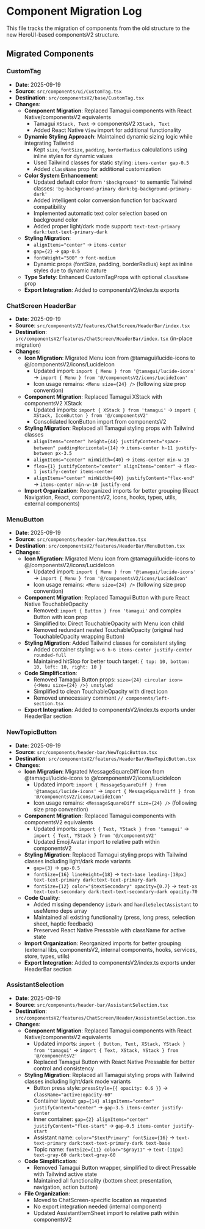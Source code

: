 # Component Migration Log

This file tracks the migration of components from the old structure to the new HeroUI-based componentsV2 structure.

## Migrated Components

### CustomTag
- **Date**: 2025-09-19
- **Source**: `src/components/ui/CustomTag.tsx`
- **Destination**: `src/componentsV2/base/CustomTag.tsx`
- **Changes**:
  - **Component Migration**: Replaced Tamagui components with React Native/componentsV2 equivalents
    - Tamagui `XStack, Text` → componentsV2 `XStack, Text`
    - Added React Native `View` import for additional functionality
  - **Dynamic Styling Approach**: Maintained dynamic sizing logic while integrating Tailwind
    - Kept `size`, `fontSize`, `padding`, `borderRadius` calculations using inline styles for dynamic values
    - Used Tailwind classes for static styling: `items-center gap-0.5`
    - Added `className` prop for additional customization
  - **Color System Enhancement**:
    - Updated default color from `'$background'` to semantic Tailwind classes: `'bg-background-primary dark:bg-background-primary-dark'`
    - Added intelligent color conversion function for backward compatibility
    - Implemented automatic text color selection based on background color
    - Added proper light/dark mode support: `text-text-primary dark:text-text-primary-dark`
  - **Styling Migration**:
    - `alignItems="center"` → `items-center`
    - `gap={2}` → `gap-0.5`
    - `fontWeight="500"` → `font-medium`
    - Dynamic props (fontSize, padding, borderRadius) kept as inline styles due to dynamic nature
  - **Type Safety**: Enhanced CustomTagProps with optional `className` prop
  - **Export Integration**: Added to componentsV2/index.ts exports

### ChatScreen HeaderBar
- **Date**: 2025-09-19
- **Source**: `src/componentsV2/features/ChatScreen/HeaderBar/index.tsx`
- **Destination**: `src/componentsV2/features/ChatScreen/HeaderBar/index.tsx` (in-place migration)
- **Changes**:
  - **Icon Migration**: Migrated Menu icon from @tamagui/lucide-icons to @/componentsV2/icons/LucideIcon
    - Updated import: `import { Menu } from '@tamagui/lucide-icons'` → `import { Menu } from '@/componentsV2/icons/LucideIcon'`
    - Icon usage remains: `<Menu size={24} />` (following size prop convention)
  - **Component Migration**: Replaced Tamagui XStack with componentsV2 XStack
    - Updated imports: `import { XStack } from 'tamagui'` → `import { XStack, IconButton } from '@/componentsV2'`
    - Consolidated IconButton import from componentsV2
  - **Styling Migration**: Replaced all Tamagui styling props with Tailwind classes
    - `alignItems="center" height={44} justifyContent="space-between" paddingHorizontal={14}` → `items-center h-11 justify-between px-3.5`
    - `alignItems="center" minWidth={40}` → `items-center min-w-10`
    - `flex={1} justifyContent="center" alignItems="center"` → `flex-1 justify-center items-center`
    - `alignItems="center" minWidth={40} justifyContent="flex-end"` → `items-center min-w-10 justify-end`
  - **Import Organization**: Reorganized imports for better grouping (React Navigation, React, componentsV2, icons, hooks, types, utils, external components)

### MenuButton
- **Date**: 2025-09-19
- **Source**: `src/components/header-bar/MenuButton.tsx`
- **Destination**: `src/componentsV2/features/HeaderBar/MenuButton.tsx`
- **Changes**:
  - **Icon Migration**: Migrated Menu icon from @tamagui/lucide-icons to @/componentsV2/icons/LucideIcon
    - Updated import: `import { Menu } from '@tamagui/lucide-icons'` → `import { Menu } from '@/componentsV2/icons/LucideIcon'`
    - Icon usage remains: `<Menu size={24} />` (following size prop convention)
  - **Component Migration**: Replaced Tamagui Button with pure React Native TouchableOpacity
    - Removed: `import { Button } from 'tamagui'` and complex Button with icon prop
    - Simplified to: Direct TouchableOpacity with Menu icon child
    - Removed redundant nested TouchableOpacity (original had TouchableOpacity wrapping Button)
  - **Styling Migration**: Added Tailwind classes for consistent styling
    - Added container styling: `w-6 h-6 items-center justify-center rounded-full`
    - Maintained hitSlop for better touch target: `{ top: 10, bottom: 10, left: 10, right: 10 }`
  - **Code Simplification**:
    - Removed Tamagui Button props: `size={24} circular icon={<Menu size={24} />} unstyled`
    - Simplified to clean TouchableOpacity with direct icon
    - Removed unnecessary comment `// components/left-section.tsx`
  - **Export Integration**: Added to componentsV2/index.ts exports under HeaderBar section

### NewTopicButton
- **Date**: 2025-09-19
- **Source**: `src/components/header-bar/NewTopicButton.tsx`
- **Destination**: `src/componentsV2/features/HeaderBar/NewTopicButton.tsx`
- **Changes**:
  - **Icon Migration**: Migrated MessageSquareDiff icon from @tamagui/lucide-icons to @/componentsV2/icons/LucideIcon
    - Updated import: `import { MessageSquareDiff } from '@tamagui/lucide-icons'` → `import { MessageSquareDiff } from '@/componentsV2/icons/LucideIcon'`
    - Icon usage remains: `<MessageSquareDiff size={24} />` (following size prop convention)
  - **Component Migration**: Replaced Tamagui components with componentsV2 equivalents
    - Updated imports: `import { Text, YStack } from 'tamagui'` → `import { Text, YStack } from '@/componentsV2'`
    - Updated EmojiAvatar import to relative path within componentsV2
  - **Styling Migration**: Replaced Tamagui styling props with Tailwind classes including light/dark mode variants
    - `gap={3}` → `gap-0.5`
    - `fontSize={16} lineHeight={18}` → `text-base leading-[18px] text-text-primary dark:text-text-primary-dark`
    - `fontSize={12} color="$textSecondary" opacity={0.7}` → `text-xs text-text-secondary dark:text-text-secondary-dark opacity-70`
  - **Code Quality**:
    - Added missing dependency `isDark` and `handleSelectAssistant` to useMemo deps array
    - Maintained all existing functionality (press, long press, selection sheet, haptic feedback)
    - Preserved React Native Pressable with className for active state
  - **Import Organization**: Reorganized imports for better grouping (external libs, componentsV2, internal components, hooks, services, store, types, utils)
  - **Export Integration**: Added to componentsV2/index.ts exports under HeaderBar section

### AssistantSelection
- **Date**: 2025-09-19
- **Source**: `src/components/header-bar/AssistantSelection.tsx`
- **Destination**: `src/componentsV2/features/ChatScreen/Header/AssistantSelection.tsx`
- **Changes**:
  - **Component Migration**: Replaced Tamagui components with React Native/componentsV2 equivalents
    - Updated imports: `import { Button, Text, XStack, YStack } from 'tamagui'` → `import { Text, XStack, YStack } from '@/componentsV2'`
    - Replaced Tamagui Button with React Native Pressable for better control and consistency
  - **Styling Migration**: Replaced all Tamagui styling props with Tailwind classes including light/dark mode variants
    - Button press style: `pressStyle={{ opacity: 0.6 }}` → `className="active:opacity-60"`
    - Container layout: `gap={14} alignItems="center" justifyContent="center"` → `gap-3.5 items-center justify-center`
    - Inner container: `gap={2} alignItems="center" justifyContent="flex-start"` → `gap-0.5 items-center justify-start`
    - Assistant name: `color="$textPrimary" fontSize={16}` → `text-text-primary dark:text-text-primary-dark text-base`
    - Topic name: `fontSize={11} color="$gray11"` → `text-[11px] text-gray-60 dark:text-gray-60`
  - **Code Simplification**:
    - Removed Tamagui Button wrapper, simplified to direct Pressable with Tailwind active state
    - Maintained all functionality (bottom sheet presentation, navigation, action button)
  - **File Organization**:
    - Moved to ChatScreen-specific location as requested
    - No export integration needed (internal component)
    - Updated AssistantItemSheet import to relative path within componentsV2